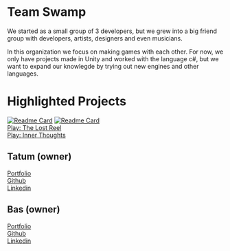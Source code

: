 # Team Swamp

We started as a small group of 3 developers, but we grew into a big friend group with developers, artists, designers and even musicians.

In this organization we focus on making games with each other. 
For now, we only have projects made in Unity and worked with the language c#, but we want to expand our knowlegde by trying out new engines and other languages.

# Highlighted Projects
[![Readme Card](https://github-readme-stats.vercel.app/api/pin/?username=Team-Swamp&repo=The-Lost-Reel&theme=merko&show_icons=true)](https://github.com/Team-Swamp/The-Lost-Reel)
[![Readme Card](https://github-readme-stats.vercel.app/api/pin/?username=Team-Swamp&repo=inner-Thoughts&theme=merko&show_icons=true)](https://github.com/Team-Swamp/Inner-Thoughts)<br>
[Play: The Lost Reel](https://baz-geluk9.itch.io/the-lost-reel)<br>
[Play: Inner Thoughts](https://baz-geluk9.itch.io/inner-thoughts)

## Tatum (owner)
[Portfolio](https://www.tatumdevries.dev)<br>
[Github](https://github.com/Tatum13)<br>
[Linkedin](https://www.linkedin.com/in/tatum-de-vries-a06080254/)
## Bas (owner)
[Portfolio](https://www.bas-de-reus.nl)<br>
[Github](https://github.com/bas-boop)<br>
[Linkedin](https://www.linkedin.com/in/bas-de-reus/)
